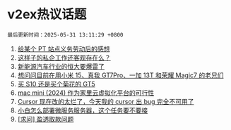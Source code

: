 # v2ex热议话题

`最后更新时间：2025-05-31 13:11:29 +0800`

1. [给某个 PT 站点义务劳动后的感想](https://www.v2ex.com/t/1135499)
1. [这样子的私企工作还客观存在么？](https://www.v2ex.com/t/1135432)
1. [新能源汽车行业的恒大要爆雷了](https://www.v2ex.com/t/1135569)
1. [想问问目前在用小米 15、真我 GT7Pro、一加 13T 和荣耀 Magic7 的老兄们](https://www.v2ex.com/t/1135503)
1. [买 S10 还是买个菊花的 GT5](https://www.v2ex.com/t/1135442)
1. [mac mini (2024) 作为家里云虚拟化平台的可行性](https://www.v2ex.com/t/1135538)
1. [Cursor 现在改的太烂了，今天我的 cursor 出 bug 完全不可用了](https://www.v2ex.com/t/1135453)
1. [小白怎么部署微服务服务器，这个任务要不要接](https://www.v2ex.com/t/1135460)
1. [[求问] 盈透取款问题](https://www.v2ex.com/t/1135474)

